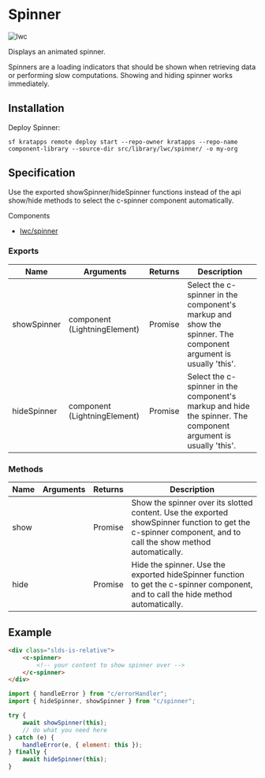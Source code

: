 # Spinner

![lwc](https://img.shields.io/badge/LWC-component-blue)

Displays an animated spinner.

Spinners are a loading indicators that should be shown when retrieving data or
performing slow computations. Showing and hiding spinner works immediately.

## Installation

Deploy Spinner:

```text
sf kratapps remote deploy start --repo-owner kratapps --repo-name component-library --source-dir src/library/lwc/spinner/ -o my-org
```

## Specification

Use the exported showSpinner/hideSpinner functions instead of the api show/hide
methods to select the c-spinner component automatically.

Components

-   [lwc/spinner](https://github.com/kratapps/component-library/tree/main/src/library/lwc/spinner)

### Exports

| Name        | Arguments                    | Returns | Description                                                                                                    |
| ----------- | ---------------------------- | ------- | -------------------------------------------------------------------------------------------------------------- |
| showSpinner | component (LightningElement) | Promise | Select the c-spinner in the component's markup and show the spinner. The component argument is usually 'this'. |
| hideSpinner | component (LightningElement) | Promise | Select the c-spinner in the component's markup and hide the spinner. The component argument is usually 'this'. |

### Methods

| Name | Arguments | Returns | Description                                                                                                                                                 |
| ---- | --------- | ------- | ----------------------------------------------------------------------------------------------------------------------------------------------------------- |
| show |           | Promise | Show the spinner over its slotted content. Use the exported showSpinner function to get the c-spinner component, and to call the show method automatically. |
| hide |           | Promise | Hide the spinner. Use the exported hideSpinner function to get the c-spinner component, and to call the hide method automatically.                          |

## Example

```html
<div class="slds-is-relative">
    <c-spinner>
        <!-- your content to show spinner over -->
    </c-spinner>
</div>
```

```js
import { handleError } from "c/errorHandler";
import { hideSpinner, showSpinner } from "c/spinner";

try {
    await showSpinner(this);
    // do what you need here
} catch (e) {
    handleError(e, { element: this });
} finally {
    await hideSpinner(this);
}
```
